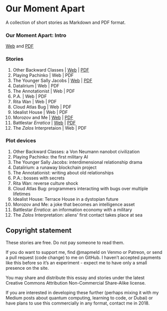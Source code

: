 # Our Moment Apart

A collection of short stories as Markdown and PDF format.

### Our Moment Apart: Intro

<a href='https://github.com/mapmeld/our-moment-apart/blob/gh-pages/0-intro/0-intro.md'>Web</a>
and
<a href='https://github.com/mapmeld/our-moment-apart/raw/gh-pages/0-intro/0-intro.pdf'>PDF</a>

### Stories

1. Other Backward Classes | <a href='https://github.com/mapmeld/our-moment-apart/blob/gh-pages/1-other-backward-classes/Other%20Backward%20Classes.md'>Web</a> | <a href='https://github.com/mapmeld/our-moment-apart/raw/gh-pages/1-other-backward-classes/Other%20Backward%20Classes.pdf'>PDF</a>
2. Playing Pachinko | Web | PDF
3. The Younger Sally Jacobs | <a href='https://github.com/mapmeld/our-moment-apart/blob/gh-pages/3-sally-jacobs/3-sally-jacobs.md'>Web</a> | <a href='https://github.com/mapmeld/our-moment-apart/raw/gh-pages/3-sally-jacobs/3-sally-jacobs.pdf'>PDF</a>
4. Datalirium | Web | PDF
5. The Annotationist | Web | PDF
6. P.A. | Web | PDF
7. Rita Wan | Web | PDF
8. Cloud Atlas Bug | Web | PDF
9. Idealist House | Web | PDF
10. Morozov and Me | <a href='https://github.com/mapmeld/our-moment-apart/blob/gh-pages/10-morozov/10-morozov.md'>Web</a> | <a href='https://github.com/mapmeld/our-moment-apart/raw/gh-pages/10-morozov/10-morozov.pdf'>PDF</a>
11. Battlestar *Erratica* | <a href='https://github.com/mapmeld/our-moment-apart/blob/gh-pages/11-battlestar/11-battlestar.md'>Web</a> | <a href='https://github.com/mapmeld/our-moment-apart/raw/gh-pages/11-battlestar/11-battlestar.pdf'>PDF</a>
12. The *Zalos* Interpretaion | Web | PDF

### Plot devices

1. Other Backward Classes: a Von Neumann nanobot civilization
2. Playing Pachinko: the first military AI
3. The Younger Sally Jacobs: interdimensional relationship drama
4. Datalirium: a runaway blockchain project
5. The Annotationist: writing about old relationships
6. P.A.: bosses with secrets
7. Rita Wan: reverse culture shock
8. Cloud Atlas Bug: programmers interacting with bugs over multiple lifetimes
9. Idealist House: Terrace House in a dystopian future
10. Morozov and Me: a joke that becomes an intelligence asset
11. Battlestar *Erratica*: an information economy with a military
12. The *Zalos* Interpretation: aliens' first contact takes place at sea

## Copyright statement

These stories are free. Do not pay someone to read them.

If you do want to support me, find @mapmeld on Venmo or Patreon, or send a pull request (code change) to me on GitHub. 
I haven’t accepted payments like this before so it’s an experiment - expect me to have only a small presence on the site.

You may share and distribute this essay and stories under the latest Creative Commons Attribution Non-Commercial Share-Alike license.

If you are interested in developing these further (perhaps mixing it with my Medium posts about quantum computing, learning to code, or Dubai) or have plans to use this commercially in any format, contact me in 2018.


